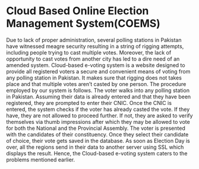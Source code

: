# Cloud Based Online Election Management System(COEMS)
Due to lack of proper administration, several polling stations in Pakistan have
witnessed meagre security resulting in a string of rigging attempts, including people
trying to cast multiple votes. Moreover, the lack of opportunity to cast votes from another
city has led to a dire need of an amended system.
Cloud-based e-voting system is a website designed to provide all registered voters
a secure and convenient means of voting from any polling station in Pakistan. It makes
sure that rigging does not takes place and that multiple votes aren’t casted by one person.
The procedure employed by our system is follows. The voter walks into any polling
station in Pakistan. Assuming their data is already entered and that they have been
registered, they are prompted to enter their CNIC. Once the CNIC is entered, the system
checks if the voter has already casted the vote. If they have, they are not allowed to
proceed further. If not, they are asked to verify themselves via thumb impressions after
which they may be allowed to vote for both the National and the Provincial Assembly.
The voter is presented with the candidates of their constituency. Once they select their
candidate of choice, their vote gets saved in the database. As soon as Election Day is over,
all the regions send in their data to another server using SSL which displays the result.
Hence, the Cloud-based e-voting system caters to the problems mentioned earlier.
